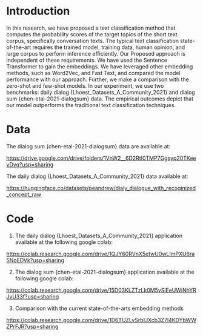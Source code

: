 
# Introduction

In this research, we have proposed a text classification method that computes the probability scores of the target topics of the short text corpus, specifically conversation texts. The typical text classification state-of-the-art requires the trained model, training data, human opinion, and large corpus to perform inference efficiently. Our Proposed approach is independent of these requirements. We have used the Sentence Transformer to gain the embeddings. We have leveraged other embedding methods, such as Word2Vec, and Fast Text, and compared the model performance with our approach.
Further, we make a comparison with the zero-shot and few-shot models. In our experiment, we use two benchmarks: daily dialog {Lhoest_Datasets_A_Community_2021} and dialog sum {chen-etal-2021-dialogsum} data. The empirical outcomes depict that our model outperforms the traditional text classification techniques. 

# Data
The dialog sum {chen-etal-2021-dialogsum} data are available at:

https://drive.google.com/drive/folders/1VnW2__6D2RtI0TMP7Ggsyp20TKeevDvq?usp=sharing

The  daily dialog {Lhoest_Datasets_A_Community_2021}  data available at:

https://huggingface.co/datasets/peandrew/dialy_dialogue_with_recoginized_concept_raw

# Code
1. The  daily dialog {Lhoest_Datasets_A_Community_2021} application available at the following google colab:

https://colab.research.google.com/drive/1QJY60RVnX5etwU0wLImPXU6ra5NpEDVk?usp=sharing

2. The dialog sum {chen-etal-2021-dialogsum} application available at the following google colab:
   
https://colab.research.google.com/drive/15D03KLZTzLk0M5vSlEeUWiNhYRJvU33f?usp=sharing

3. Comparison with the current state-of-the-arts embedding methods

https://colab.research.google.com/drive/1D6TUZLvSrbIJXcb3Z7l4KDYbWWZPrFJR?usp=sharing


